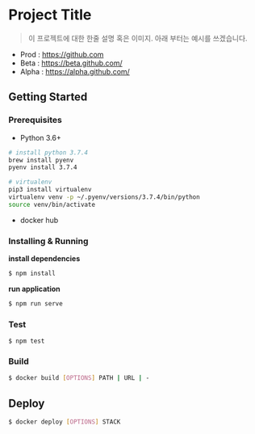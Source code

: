 # Project Title

> 이 프로젝트에 대한 한줄 설명 혹은 이미지. 아래 부터는 예시를 쓰겠습니다.

- Prod : https://github.com
- Beta : https://beta.github.com/
- Alpha : https://alpha.github.com/

## Getting Started

### Prerequisites

- Python 3.6+

```bash
# install python 3.7.4
brew install pyenv
pyenv install 3.7.4

# virtualenv
pip3 install virtualenv
virtualenv venv -p ~/.pyenv/versions/3.7.4/bin/python
source venv/bin/activate
```

- docker hub

### Installing & Running

**install dependencies**

```bash
$ npm install
```

**run application**

```bash
$ npm run serve
```

### Test

```
$ npm test
```

### Build

```bash
$ docker build [OPTIONS] PATH | URL | -
```

## Deploy

```bash
$ docker deploy [OPTIONS] STACK
```
